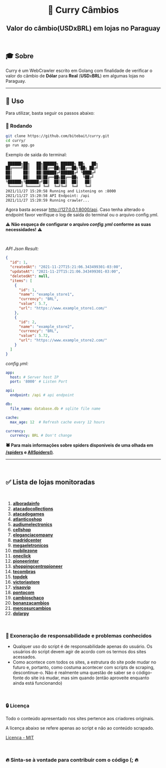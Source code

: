 # <div align="center">🍛 Curry Câmbios</div>

## <div align="center">Valor do câmbio(USDxBRL) em lojas no Paraguay</div>

<br>

## 🎓 Sobre

Curry é um WebCrawler escrito em Golang com finalidade de verificar o valor do câmbio de **Dólar** para **Real** (**USD**x**BRL**) em algumas lojas no Paraguay.

* * *

## 📌 Uso

Para utilizar, basta seguir os passos abaixo:

### 📜 Rodando

```sh
git clone https://github.com/bitebait/curry.git
cd curry/
go run app.go
```

Exemplo de saida do terminal:

```sh
 ██████╗██╗   ██╗██████╗ ██████╗ ██╗   ██╗
██╔════╝██║   ██║██╔══██╗██╔══██╗╚██╗ ██╔╝
██║     ██║   ██║██████╔╝██████╔╝ ╚████╔╝ 
██║     ██║   ██║██╔══██╗██╔══██╗  ╚██╔╝  
╚██████╗╚██████╔╝██║  ██║██║  ██║   ██║   
 ╚═════╝ ╚═════╝ ╚═╝  ╚═╝╚═╝  ╚═╝   ╚═╝   
2021/11/27 15:20:58 Running and Listening on :8000
2021/11/27 15:20:58 API Endpoint: /api
2021/11/27 15:20:59 Running crawler...
```

Agora basta acessar <http://127.0.0.1:8000/api>.
Caso tenha alterado o endpoint favor verifique o log de saida do terminal ou o arquivo config.yml.

⚠️️ **Não esqueça de configurar o arquivo *config.yml* conforme as suas necessidades!** ⚠️

<br>

*API Json Result:*

```json
{
  "id": 1,
  "createdAt": "2021-11-27T15:21:06.343499301-03:00",
  "updateAt": "2021-11-27T15:21:06.343499301-03:00",
  "deletedAt": null,
  "items": [
    {
      "id": 1,
      "name": "example_store1",
      "currency": "BRL",
      "value": 5.7,
      "url": "https://www.example_store1.com/"
    },
    {
      "id": 2,
      "name": "example_store2",
      "currency": "BRL",
      "value": 5.72,
      "url": "https://www.example_store2.com/"
    }
  ]
}
```

*config.yml:*

```yaml
app:
  host: # Server host IP
  port: '8000' # Listen Port

api:
  endpoint: /api # api endpoint

db:
  file_name: database.db # sqlite file name

cache:
  max_age: 12  # Refresh cache every 12 hours

currency:
  currency: BRL # Don't change
```

**🕷️ Para mais informações sobre spiders disponíveis de uma olhada em
[/spiders](https://github.com/bitebait/curry/tree/master/crawler/spiders) e [AllSpiders()](https://github.com/bitebait/curry/blob/master/crawler/spiders/spiders.go)**.

* * *
<br>

## ✅ **Lista de lojas monitoradas**

<br>

1. **[alboradainfo](https://www.alboradainfo.com/)**
1. **[atacadocollections](https://www.atacadocollections.com/)**
1. **[atacadogames](https://www.atacadogames.com/)**
1. **[atlanticoshop](https://www.atlanticoshop.com.br/)**
1. **[audiumelectronics](https://www.audiumelectronics.com/home)**
1. **[cellshop](https://www.cellshop.com/br/)**
1. **[eleganciacompany](https://www.eleganciacompany.com/)**
1. **[madridcenter](https://www.madridcenter.com/)**
1. **[megaeletronicos](https://www.megaeletronicos.com/br)**
1. **[mobilezone](https://www.mobilezone.com.br/)**
1. **[oneclick](https://oneclick.com.py/)**
1. **[pioneerinter](https://www.pioneerinter.com/)**
1. **[shoppingcentropioneer](https://shoppingcentropioneer.com/)**
1. **[tecombras](https://www.tecombras.net/)**
1. **[topdek](https://www.topdek.com.br/br)**
1. **[victoriastore](https://www.victoriastore.com.br/)**
1. **[visaovip](http://www.visaovip.com/)**
1. **[pontocom](https://www.pontocom.com/)**
1. **[cambioschaco](https://www.cambioschaco.com.py/pt-br/)**
1. **[bonanzacambios](https://bonanzacambios.com.py/)**
1. **[mercosurcambios](https://site.mercosurcambios.com/)**
1. **[dolarpy](https://www.dolarpy.com.br/)**

<br>

### 📄 Exoneração de responsabilidade e problemas conhecidos

* Qualquer uso do script é de responsabilidade apenas do usuário. Os usuários do script devem agir de acordo com os
  termos dos sites acessados.
* Como acontece com todos os sites, a estrutura do site pode mudar no futuro e, portanto, como costuma acontecer com
  scripts de scraping, descontinue-o. Não é realmente uma questão de saber se o código-fonte do site irá mudar, mas sim
  quando (então aproveite enquanto ainda está funcionando)

<br>

### 🔒 Licença

Todo o conteúdo apresentado nos sites pertence aos criadores originais.

A licença abaixo se refere apenas ao script e não ao conteúdo scrapado.

[Licença - MIT](https://github.com/bitebait/curry/blob/master/LICENSE)

<br>

### 🔥 Sinta-se à vontade para contribuir com o código (; 🔥
